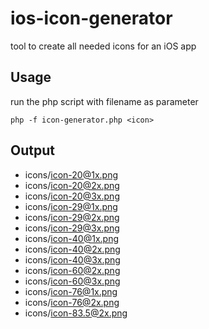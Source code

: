 # ios-icon-generator

tool to create all needed icons for an iOS app

## Usage

run the php script with filename as parameter
```
php -f icon-generator.php <icon>
```

## Output

* icons/icon-20@1x.png
* icons/icon-20@2x.png
* icons/icon-20@3x.png
* icons/icon-29@1x.png
* icons/icon-29@2x.png
* icons/icon-29@3x.png
* icons/icon-40@1x.png
* icons/icon-40@2x.png
* icons/icon-40@3x.png
* icons/icon-60@2x.png
* icons/icon-60@3x.png
* icons/icon-76@1x.png
* icons/icon-76@2x.png
* icons/icon-83.5@2x.png
